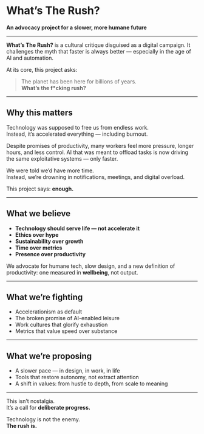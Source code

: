 # What’s The Rush?

**An advocacy project for a slower, more humane future**

---

**What’s The Rush?** is a cultural critique disguised as a digital campaign. It challenges the myth that faster is always better — especially in the age of AI and automation.

At its core, this project asks:

> The planet has been here for billions of years.  
> **What’s the f\*cking rush?**

---

## Why this matters

Technology was supposed to free us from endless work.  
Instead, it’s accelerated everything — including burnout.

Despite promises of productivity, many workers feel more pressure, longer hours, and less control. AI that was meant to offload tasks is now driving the same exploitative systems — only faster.

We were told we’d have more time.  
Instead, we’re drowning in notifications, meetings, and digital overload.

This project says: **enough.**

---

## What we believe

- **Technology should serve life — not accelerate it**
- **Ethics over hype**
- **Sustainability over growth**
- **Time over metrics**
- **Presence over productivity**

We advocate for humane tech, slow design, and a new definition of productivity: one measured in **wellbeing**, not output.

---

## What we’re fighting

- Accelerationism as default
- The broken promise of AI-enabled leisure
- Work cultures that glorify exhaustion
- Metrics that value speed over substance

---

## What we’re proposing

- A slower pace — in design, in work, in life
- Tools that restore autonomy, not extract attention
- A shift in values: from hustle to depth, from scale to meaning

---

This isn’t nostalgia.  
It’s a call for **deliberate progress.**

Technology is not the enemy.  
**The rush is.**

